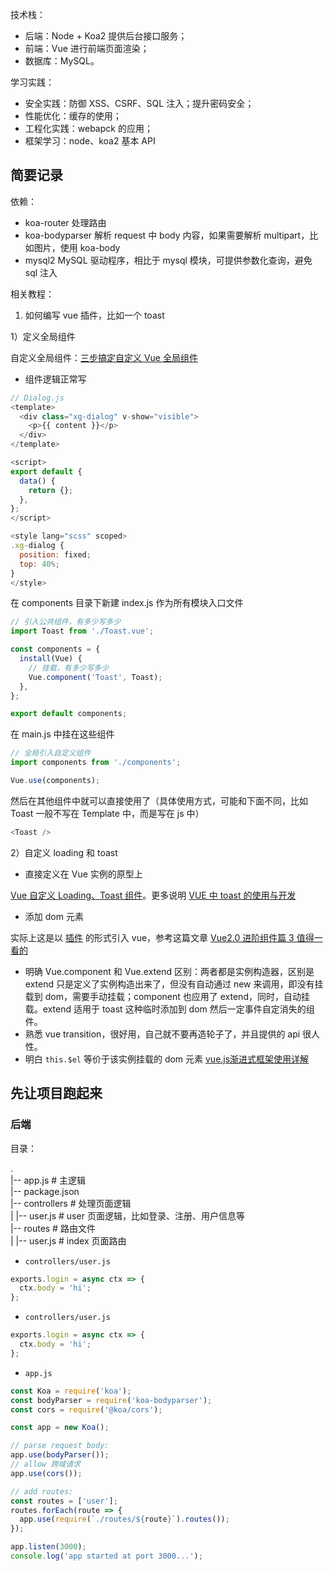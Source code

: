 技术栈：

* 后端：Node + Koa2 提供后台接口服务；
* 前端：Vue 进行前端页面渲染；
* 数据库：MySQL。

学习实践：

* 安全实践：防御 XSS、CSRF、SQL 注入；提升密码安全；
* 性能优化：缓存的使用；
* 工程化实践：webapck 的应用；
* 框架学习：node、koa2 基本 API

## 简要记录

依赖：

* koa-router 处理路由
* koa-bodyparser 解析 request 中 body 内容，如果需要解析 multipart，比如图片，使用 koa-body
* mysql2 MySQL 驱动程序，相比于 mysql 模块，可提供参数化查询，避免 sql 注入

相关教程：

1.  如何编写 vue 插件，比如一个 toast

1）定义全局组件

自定义全局组件：[三步搞定自定义 Vue 全局组件](https://my.oschina.net/AndyShang/blog/893383)

* 组件逻辑正常写

```js
// Dialog.js
<template>
  <div class="xg-dialog" v-show="visible">
    <p>{{ content }}</p>
  </div>
</template>

<script>
export default {
  data() {
    return {};
  },
};
</script>

<style lang="scss" scoped>
.xg-dialog {
  position: fixed;
  top: 40%;
}
</style>
```

在 components 目录下新建 index.js 作为所有模块入口文件

```js
// 引入公共组件，有多少写多少
import Toast from './Toast.vue';

const components = {
  install(Vue) {
    // 挂载，有多少写多少
    Vue.component('Toast', Toast);
  },
};

export default components;
```

在 main.js 中挂在这些组件

```js
// 全局引入自定义组件
import components from './components';

Vue.use(components);
```

然后在其他组件中就可以直接使用了（具体使用方式，可能和下面不同，比如 Toast 一般不写在 Template 中，而是写在 js 中）

```js
<Toast />
```

2）自定义 loading 和 toast

* 直接定义在 Vue 实例的原型上

[Vue 自定义 Loading、Toast 组件](https://jk.js.org/vue-loading-toast.html)。更多说明 [VUE 中 toast 的使用与开发](http://www.cnblogs.com/zhuzhenwei918/p/6925943.html)

* 添加 dom 元素

实际上这是以 [插件](https://vuejs.org/v2/guide/plugins.html) 的形式引入 vue，参考这篇文章 [Vue2.0 进阶组件篇 3 值得一看的](https://blog.csdn.net/sinat_17775997/article/details/69499486)

* 明确 Vue.component 和 Vue.extend 区别：两者都是实例构造器，区别是 extend 只是定义了实例构造出来了，但没有自动通过 new 来调用，即没有挂载到 dom，需要手动挂载；component 也应用了 extend，同时，自动挂载。extend 适用于 toast 这种临时添加到 dom 然后一定事件自定消失的组件。
* 熟悉 vue transition，很好用，自己就不要再造轮子了，并且提供的 api 很人性。
* 明白 `this.$el` 等价于该实例挂载的 dom 元素 [vue.js渐进式框架使用详解](http://m.php.cn/article/393075.html)

## 先让项目跑起来

### 后端

目录：

.  
 |-- app.js # 主逻辑  
 |-- package.json  
 |-- controllers # 处理页面逻辑  
 | |-- user.js # user 页面逻辑，比如登录、注册、用户信息等  
 |-- routes # 路由文件  
 | |-- user.js # index 页面路由

* `controllers/user.js`

```js
exports.login = async ctx => {
  ctx.body = 'hi';
};
```

* `controllers/user.js`

```js
exports.login = async ctx => {
  ctx.body = 'hi';
};
```

* `app.js`

```js
const Koa = require('koa');
const bodyParser = require('koa-bodyparser');
const cors = require('@koa/cors');

const app = new Koa();

// parse request body:
app.use(bodyParser());
// allow 跨域请求
app.use(cors());

// add routes:
const routes = ['user'];
routes.forEach(route => {
  app.use(require(`./routes/${route}`).routes());
});

app.listen(3000);
console.log('app started at port 3000...');
```
